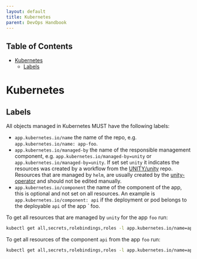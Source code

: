 ```yaml
---
layout: default
title: Kubernetes
parent: DevOps Handbook
---
```


<!-- mermaid is currently not directly supported, see: https://pages.github.com/versions/ -->
<!-- as workaround use: https://jojozhuang.github.io/tutorial/jekyll-diagram-with-mermaid/-->
<!-- for latest version, check: https://unpkg.com/mermaid-->
<script type="text/javascript" src="https://unpkg.com/mermaid"></script>
<script>$(document).ready(function() { mermaid.initialize({ theme: 'neutral'}); });</script>

## Table of Contents

<!-- START doctoc generated TOC please keep comment here to allow auto update -->
<!-- DON'T EDIT THIS SECTION, INSTEAD RE-RUN doctoc TO UPDATE -->

- [Kubernetes](#kubernetes)
  - [Labels](#labels)

<!-- END doctoc generated TOC please keep comment here to allow auto update -->

# Kubernetes

## Labels

All objects managed in Kubernetes MUST have the following labels:

* `app.kubernetes.io/name` the name of the repo, e.g. `app.kubernetes.io/name: app-foo`.
* `app.kubernetes.io/managed-by` the name of the responsible management component,
  e.g. `app.kubernetes.io/managed-by=unity` or `app.kubernetes.io/managed-by=unity`.
  If set set `unity` it indicates the resources was created by a workflow from
  the [UNITY/unity](https://atc-github.azure.cloud.bmw/UNITY/unity) repo.
  Resources that are managed by `helm`, are usually created by
  the [unity-operator](https://atc-github.azure.cloud.bmw/UNITY/unity-operator) and should not be edited manually.
* `app.kubernetes.io/component` the name of the component of the app, this is optional and not set on all resources.
  An example is `app.kubernetes.io/component: api` if the deployment or pod belongs to the deployable `api` of the app `
  foo.

To get all resources that are managed by `unity` for the app `foo` run:

```bash
kubectl get all,secrets,rolebindings,roles -l app.kubernetes.io/name=app-foo,app.kubernetes.io/managed-by=unity
```

To get all resources of the component `api` from the app `foo` run:

```bash
kubectl get all,secrets,rolebindings,roles -l app.kubernetes.io/name=app-foo,app.kubernetes.io/component=api
```


